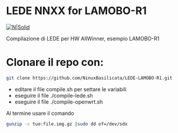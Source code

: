 # LEDE NNXX for LAMOBO-R1

[![N|Solid](http://basilicata.ninux.org/images/Logo_Ninux_Basilicata_600-192.png)](http://basilicata.ninux.org)

Compilazione di LEDE per HW AllWinner, esempio LAMOBO-R1

# Clonare il repo con:
```sh
git clone https://github.com/NinuxBasilicata/LEDE-LAMOBO-R1.git
```
- editare il file compile.sh per settare le variabili
- eseguire il file ./compile-lede.sh
- eseguire il file ./compile-openwrt.sh

Al termine usare il comando

```sh
gunzip -c tuo:file.img.gz |sudo dd of=/dev/sdx
```
